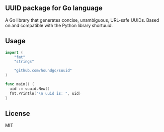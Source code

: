 ## UUID package for Go language

A Go library that generates concise, unambiguous, URL-safe UUIDs. Based on and compatible with the Python library shortuuid.

## Usage

```go
import (
	"fmt"
	"strings"

	"github.com/houndgo/suuid"
)

func main() {
  uid := suuid.New()
  fmt.Println("\n uuid is: ", uid)
}

```


## License

MIT